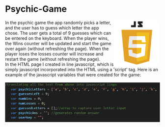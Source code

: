 # Psychic-Game

<img src="assets/images\js1_0.png" alt="Drawing" style="width: 150px; float: right;" /> 
In the psychic game the app randomly picks a letter, and the user has to guess which letter the app chose. The user gets a total of 9 guesses which can be entered on the keyboard. When the player wins, the Wins counter will be updated and start the game over again (without refreshing the page).  When the player loses the losses counter will increase and restart the game (without refreshing the page).
<br>
In the HTML page I created in line javascript, which is simply javascript incorporated into the HTML using a 'script' tag. Here is an example of the javascript variables that were created for the game:
<br>
<br>
<img src="assets/images\Capture.png" alt="Drawing" style="width: 550px; float: left;" />



 